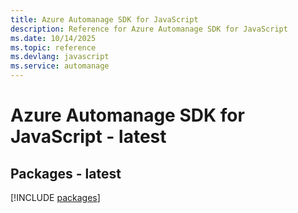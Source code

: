 ```yaml
---
title: Azure Automanage SDK for JavaScript
description: Reference for Azure Automanage SDK for JavaScript
ms.date: 10/14/2025
ms.topic: reference
ms.devlang: javascript
ms.service: automanage
---
```

# Azure Automanage SDK for JavaScript - latest
## Packages - latest
[!INCLUDE [packages](automanage-index.md)]